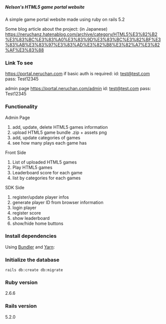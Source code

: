 ##### Nelson's HTML5 game portal website

A simple game portal website made using ruby on rails 5.2

Some blog article about the project: (in Japanese)
https://neruchanz.hatenablog.com/archive/category/HTML5%E3%82%B2%E3%83%BC%E3%83%A0%E3%83%9D%E3%83%BC%E3%82%BF%E3%83%AB%E3%83%97%E3%83%AD%E3%82%B8%E3%82%A7%E3%82%AF%E3%83%88

### Link To see
https://portal.neruchan.com
if basic auth is required:
id: test@test.com
pass: Test12345

admin page
https://portal.neruchan.com/admin
id: test@test.com
pass: Test12345

### Functionality
Admin Page
1) add, update, delete HTML5 games information
2) upload HTML5 game bundle .zip + assets png
3) add, update categories of games
4) see how many plays each game has

Front Side
1) List of uploaded HTML5 games
2) Play HTML5 games
3) Leaderboard score for each game
4) list by categories for each games

SDK Side
1) register/update player infos
2) generate player ID from browser information
3) login player
4) register score
5) show leaderboard
6) show/hide home buttons

### Install dependencies

Using [Bundler](https://github.com/bundler/bundler) and [Yarn](https://github.com/yarnpkg/yarn):

### Initialize the database

```shell
rails db:create db:migrate
```

### Ruby version
2.6.6

### Rails version
5.2.0


